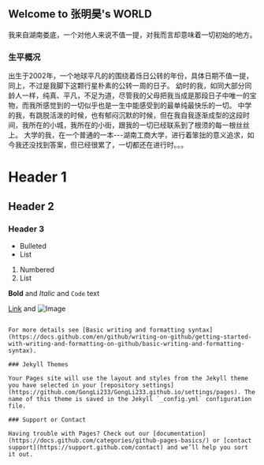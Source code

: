 ## Welcome to 张明昊's WORLD
我来自湖南娄底，一个对他人来说不值一提，对我而言却意味着一切初始的地方。


### 生平概况
出生于2002年，一个地球平凡的的围绕着烁日公转的年份，具体日期不值一提，同上，不过是我脚下这颗行星朴素的公转一周的日子。
幼时的我，如同大部分同龄人一样，纯真、平凡，不足为道，尽管我的父母把我当成是那段日子中唯一的宝物，而我所感觉到的一切似乎也是一生中能感受到的最单纯最快乐的一切。
中学的我，有跳脱活泼的时候，也有郁闷沉默的时候，但在我自我逐渐成型的这段时间，我所在的小城，我所在的小街，跟我的一切已经联系到了根须的每一根丝丝上。
大学的我，在一个普通的一本---湖南工商大学，进行着笨拙的意义追求，如今我还没找到答案，但已经很累了，一切都还在进行时。。。
# Header 1
## Header 2
### Header 3

- Bulleted
- List

1. Numbered
2. List

**Bold** and _Italic_ and `Code` text

[Link](url) and ![Image](src)
```

For more details see [Basic writing and formatting syntax](https://docs.github.com/en/github/writing-on-github/getting-started-with-writing-and-formatting-on-github/basic-writing-and-formatting-syntax).

### Jekyll Themes

Your Pages site will use the layout and styles from the Jekyll theme you have selected in your [repository settings](https://github.com/GongLi233/GongLi233.github.io/settings/pages). The name of this theme is saved in the Jekyll `_config.yml` configuration file.

### Support or Contact

Having trouble with Pages? Check out our [documentation](https://docs.github.com/categories/github-pages-basics/) or [contact support](https://support.github.com/contact) and we’ll help you sort it out.
